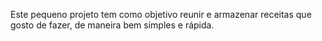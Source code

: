 Este pequeno projeto tem como objetivo reunir e armazenar receitas que gosto de fazer, de maneira bem simples e rápida.
